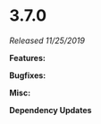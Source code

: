 # 3.7.0

*Released 11/25/2019*

**Features:**


**Bugfixes:**


**Misc:**


**Dependency Updates**


